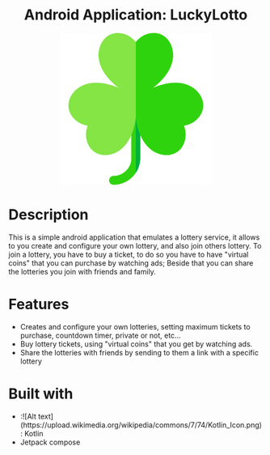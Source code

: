 <div align="center">
  <h1>Android Application: LuckyLotto</h1>
</div>

<p align="center">
  <img src="https://github.com/MOTHINK/LuckyLotto/blob/main/app/src/main/res/drawable/trebol.png" alt="App Screenshot" width="300"/>
</p>

<div>
  <h1>Description</h1>
</div>

<p>
  This is a simple android application that emulates a lottery service, it allows to you create and configure your own lottery, and also join others lottery.
  To join a lottery, you have to buy a ticket, to do so you have to have "virtual coins" that you can purchase by watching ads; Beside that you can share the lotteries
  you join with friends and family.
</p>

<div>
  <h1>Features</h1>
</div>

<ul>
  <li>Creates and configure your own lotteries, setting maximum tickets to purchase, countdown timer, private or not, etc...</li>
  <li>Buy lottery tickets, using "virtual coins" that you get by watching ads.</li>
  <li>Share the lotteries with friends by sending to them a link with a specific lottery</li>
</ul>

<div>
  <h1>Built with</h1>
</div>

<ul>
  <li>:![Alt text](https://upload.wikimedia.org/wikipedia/commons/7/74/Kotlin_Icon.png): Kotlin</li>
  <li> Jetpack compose</li>
</ul>


